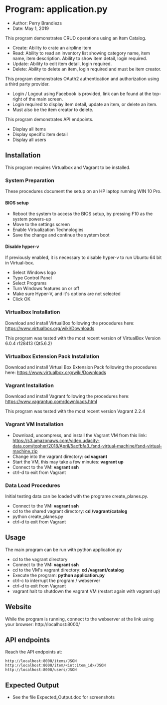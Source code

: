 # Program: application.py 
* Author: Perry Brandiezs
* Date: May 1, 2019


This program demonstrates CRUD operations using an Item Catalog.

*   Create: Ability to crate an airpline item
*   Read:   Ability to read an inventory list showing category name, item name, item description.  Ability to show item detail, login required.
*   Update: Ability to edit item detail, login required.
*   Delete: Ability to delete an item, login required and must be item creator.

This program demonstrates OAuth2 authentication and authorization using a third party provider.
*   Login / Logout using Facebook is provided, link can be found at the top-right of the main screen.
*   Login required to display item detail, update an item, or delete an item.
*   Must also be the item creator to delete.

This program demonstrates API endpoints.
*   Display all items
*   Display specific item detail
*   Display all users


## Installation 
This program requires Virtualbox and Vagrant to be installed.

### System Preparation
These procedures document the setup on an HP laptop running WIN 10 Pro.

#### BIOS setup
* Reboot the system to access the BIOS setup, by pressing F10 as the system powers-up
* Move to the settings screen
* Enable Virtualization Technologies
* Save the change and continue the system boot
#### Disable hyper-v
If previously enabled, it is necessary to disable hyper-v to run Ubuntu 64 bit in Virtual-box.
* Select Windows logo
* Type Control Panel
* Select Programs
* Turn Windows features on or off
* Make sure Hyper-V, and it's options are not selected
* Click OK
### Virtualbox Installation
Download and install VirtualBox following the procedures here:
https://www.virtualbox.org/wiki/Downloads

This program was tested with the most recent version of VirtualBox Version 6.0.4 r128413 (Qt5.6.2)
### Virtualbox Extension Pack Installation
Download and install Virtual Box Extension Pack following the procedures here:
https://www.virtualbox.org/wiki/Downloads
### Vagrant Installation
Download and install Vagrant following the procedures here:
https://www.vagrantup.com/downloads.html

This program was tested with the most recent version Vagrant 2.2.4
### Vagrant VM Installation
* Download, uncompress, and install the Vagrant VM from this link:
https://s3.amazonaws.com/video.udacity-data.com/topher/2018/April/5acfbfa3_fsnd-virtual-machine/fsnd-virtual-machine.zip
* Change into the vagrant directory: **cd vagrant**
* Start the VM, this may take a few minutes: **vagrant up**
* Connect to the VM: **vagrant ssh**
* ctrl-d to exit from Vagrant
### Data Load Procedures
Initial testing data can be loaded with the programe create_planes.py.
* Connect to the VM: **vagrant ssh**
* cd to the shared vagrant directory: **cd /vagrant/catalog**
* python create_planes.py
* ctrl-d to exit from Vagrant
## Usage
The main program can be run with python application.py
* cd to the vagrant directory
* Connect to the VM: **vagrant ssh**
* cd to the VM's vagrant directory: **cd /vagrant/catalog**
* Execute the program: **python application.py**
* ctrl-c to interrupt the program / webserver
* ctrl-d to exit from Vagrant
* vagrant halt to shutdown the vagrant VM (restart again with vagrant up)
## Website
While the program is running, connect to the webserver at the link using your browser:
http://localhost:8000/
## API endpoints
Reach the API endpoints at:
```
http://localhost:8000/items/JSON
http://localhost:8000/item/<int:item_id>/JSON
http://localhost:8000/users/JSON
```
## Expected Output
* See the file Expected_Output.doc for screenshots
